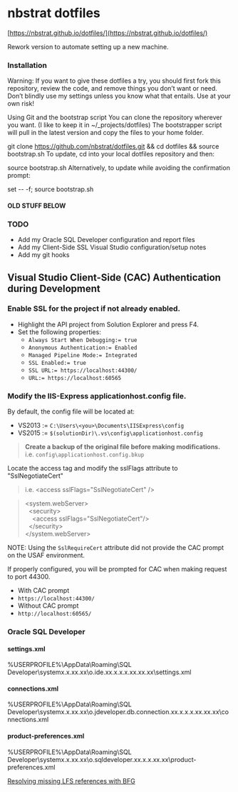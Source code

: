# nbstrat dotfiles

[https://nbstrat.github.io/dotfiles/](https://nbstrat.github.io/dotfiles/)


Rework version to automate setting up a new machine.  


### Installation
Warning: If you want to give these dotfiles a try, you should first fork this repository, review the code, and remove things you don’t want or need. Don’t blindly use my settings unless you know what that entails. Use at your own risk!

Using Git and the bootstrap script
You can clone the repository wherever you want. (I like to keep it in ~/_projects/dotfiles) The bootstrapper script will pull in the latest version and copy the files to your home folder.

git clone https://github.com/nbstrat/dotfiles.git && cd dotfiles && source bootstrap.sh
To update, cd into your local dotfiles repository and then:

source bootstrap.sh
Alternatively, to update while avoiding the confirmation prompt:

set -- -f; source bootstrap.sh





#### OLD STUFF BELOW

### TODO

* Add my Oracle SQL Developer configuration and report files
* Add my Client-Side SSL Visual Studio configuration/setup notes
* Add my git hooks




## Visual Studio Client-Side (CAC) Authentication during Development

### Enable SSL for the project if not already enabled.
  * Highlight the API project from Solution Explorer and press F4.
  * Set the following properties:
    * `Always Start When Debugging:= true`
    * `Anonymous Authentication:= Enabled`
    * `Managed Pipeline Mode:= Integrated`
    * `SSL Enabled:= true`
    * `SSL URL:= https://localhost:44300/`
    * `URL:= https://localhost:60565`

### Modify the IIS-Express applicationhost.config file.

By default, the config file will be located at:  
  * VS2013 := `C:\Users\<you>\Documents\IISExpress\config`  
  * VS2015 := `$(solutionDir)\.vs\config\applicationhost.config`

>**Create a backup of the original file before making modifications.**  
>i.e. `config\applicationhost.config.bkup`

Locate the access tag and modify the sslFlags attribute to "SslNegotiateCert"
>i.e. &lt;access sslFlags="SslNegotiateCert" /&gt;

>  &lt;system.webServer&gt;  
>  &nbsp;&nbsp;&lt;security&gt;  
>  &nbsp;&nbsp;&nbsp;&nbsp;&lt;access sslFlags="SslNegotiateCert"/&gt;  
>  &nbsp;&nbsp;&lt;/security&gt;  
>  &lt;/system.webServer&gt;

NOTE: Using the `SslRequireCert` attribute did not provide the CAC prompt
on the USAF environment. 


If properly configured, you will be prompted for CAC when making request to port 44300.

* With CAC prompt  
* `https://localhost:44300/`  
* Without CAC prompt   
* `http://localhost:60565/`  


### Oracle SQL Developer

#### settings.xml
%USERPROFILE%\AppData\Roaming\SQL Developer\systemx.x.xx.xx\o.ide.xx.x.x.x.xx.xx.xx\settings.xml

#### connections.xml
%USERPROFILE%\AppData\Roaming\SQL Developer\systemx.x.xx.xx\o.jdeveloper.db.connection.xx.x.x.x.xx.xx.xx\connections.xml

#### product-preferences.xml
%USERPROFILE%\AppData\Roaming\SQL Developer\systemx.x.xx.xx\o.sqldeveloper.xx.x.x.xx.xx\product-preferences.xml


[Resolving missing LFS references with BFG](github-error-GH0008.md)